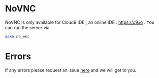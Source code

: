 # NoVNC

NoVNC Is only available for Cloud9 IDE , an online IDE . https://c9.io . You can run the server via

```sh
make no_vnc
``` 

# Errors
If any errors please request an issue [here](http://meta.boneos.org/) and we will get to you.
